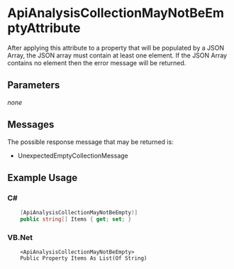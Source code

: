 # ApiAnalysisCollectionMayNotBeEmptyAttribute

After applying this attribute to a property that will be populated by a JSON Array, the JSON array must contain at least one element. If the JSON Array contains no element then the error message will be returned.

## Parameters

_none_

## Messages

The possible response message that may be returned is:

* UnexpectedEmptyCollectionMessage

## Example Usage

### C&#35;

```csharp
    [ApiAnalysisCollectionMayNotBeEmpty)]
    public string[] Items { get; set; }
```

### VB&#46;Net

```vbnet
    <ApiAnalysisCollectionMayNotBeEmpty>
    Public Property Items As List(Of String)
```

